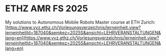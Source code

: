 # ETHZ AMR FS 2025
My solutions to Autonomous Mobile Robots Master course at ETH Zurich: [https://www.vvz.ethz.ch/Vorlesungsverzeichnis/lerneinheit.view?lerneinheitId=187040&semkez=2025S&ansicht=LEHRVERANSTALTUNGEN&lang=en](https://www.vvz.ethz.ch/Vorlesungsverzeichnis/lerneinheit.view?lerneinheitId=187040&semkez=2025S&ansicht=LEHRVERANSTALTUNGEN&lang=en)
